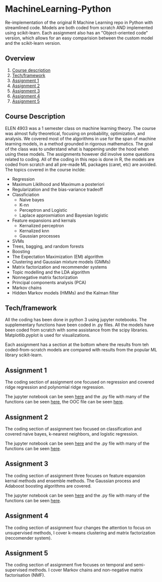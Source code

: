 # MachineLearning-Python
Re-implementation of the original R Machine Learning repo in Python with streamlined code. Models are both coded from scratch AND implemented using scikit-learn. Each assignment also has an "Object-oriented code" version, which allows for an easy comparision between the custom model and the scikit-learn version.

## Overview
1. [Course description](#desc)
2. [Tech/framework](#tech)
3. [Assignment 1](#as1)
4. [Assignment 2](#as2)
4. [Assignment 3](#as3)
4. [Assignment 4](#as4)
4. [Assignment 5](#as5)


<a name="desc"></a>
## Course Description
ELEN 4903 was a 1 semester class on machine learning theory. The course was almost fully theoretical, focusing on probability, optimization, and analysis. We covered most of the algorithms in use for the span of machine learning models, in a method grounded in rigorous mathematics. The goal of the class was to understand what is happening under the hood when using these models. The assignments however did involve some questions related to coding. All of the coding in this repo is done in R, the models are coded from scratch and all pre-made ML packages (caret, etc) are avoided. The topics covered in the course inclde:

* Regression
* Maximum Liklihood and Maximum a posteriori
* Regularization and the bias-variance tradeoff
* Classficiation
  * Naive bayes
  * K-nn
  * Perceptron and Logistic
  * Laplace approxmiation and Bayesian logistic
* Feature expansions and kernals
  * Kernalized perceptron
  * Kernalized knn
  * Gaussian processes
* SVMs
* Trees, bagging, and random forests
* Boosting
* The Expectation Maximization (EM) algorithm
* Clustering and Gaussian mixture models (GMMs)
* Matrix factorization and recommender systems
* Topic modelling and the LDA algorithm
* Nonnegative matrix factorization
* Principal components analysis (PCA)
* Markov chains
* Hidden Markov models (HMMs) and the Kalman filter

<a name="tech"></a>
## Tech/framework
All the coding has been done in python 3 using jupyter notebooks. The supplementary functions have been coded in .py files. All the models have been coded from scratch with some assistance from the scipy libraries. Matplotlib.pyplot is used for visualizations.

Each assignment has a section at the bottom where the results from teh coded-from-scratch models are compared with results from the popular ML library scikit-learn.

<a name="as1"></a>
## Assignment 1
The coding section of assignment one focused on regression and covered ridge regression and polynomial ridge regression.

The jupyter notebook can be seen [here](/P1/Assignment1.ipynb) and the .py file with many of the functions can be seen [here](/P1/Utils/Funcs.py), the OOC file can be seen [here](/P1/Utils/OOC.py).


<a name="as2"></a>
## Assignment 2
The coding section of assignment two focused on classification and covered naive bayes, k-nearest neighbors, and logistic regression.

The jupyter notebook can be seen [here](/P2/Assignment2.ipynb) and the .py file with many of the functions can be seen [here](/P2/Utils/Funcs.py).

<a name="as3"></a>
## Assignment 3
The coding section of assignment three focuses on feature expansion kernal methods and ensemble methods. The Gaussian process and Adaboost boosting algorithms are covered.

The jupyter notebook can be seen [here](/P3/Assignment3.ipynb) and the .py file with many of the functions can be seen [here](/P3/Utils/Funcs.py).

<a name="as4"></a>
## Assignment 4
The coding section of assignment four changes the attention to focus on unsupervised methods, I cover k-means clustering and matrix factorization (reccomender system).

<a name="as5"></a>
## Assignment 5
The coding section of assignment five focuses on temporal and semi-supervised methods. I cover Markov chains and non-negative matrix factorisation (NMF).
